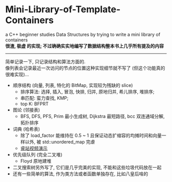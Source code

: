 # Mini-Library-of-Template-Containers
a C++ beginner studies Data Structures by trying to write a mini library of containers<br>
**很渣, 极虚 的实现; 不过确确实实地编写了数据结构整本书上几乎所有提及的内容**
____________________
简单记录一下, 只记录结构和算法方面的.<br>
像列表会记录最近一次访问的节点的位置这种实现细节就不写了 (但这个功能真的很难实现)...  

- 顺序结构 (向量, 列表, 特化的 BitMap, 实现较为残缺的 slice)  
    - 排序算法: 选择, 插入, 冒泡, 快排, 归并, 原地归并, 希儿排序, 堆排序;  
    - 串匹配:   蛮力查找, KMP;  
    - top K:   BFPRT  
- 图论 (邻接表)
    - BFS, DFS, PFS, Prim 最小生成树, Dijkstra 最短路径, bcc 双连通域分解, 拓扑排序
- 词典 (哈希表)
    - 除了 load_factor 能维持在 0.5 ~ 1 且保证动态扩缩容的均摊时间和向量一样以外, 被 std::unordered_map 完虐
    - [睿站视频演示](https://www.bilibili.com/video/BV1gZ4y1i7jH?share_source=copy_web)
- 优先级队列 (完全二叉堆)
    - Floyd 原地建堆
- 二叉搜索树另外写了, 它们是几乎完美的实现, 不能和这些垃圾代码放在一起
- 还有一些简单的算法, 作为类方法或者函数单独存在, 比如八皇后啥的
